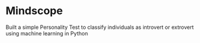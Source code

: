 # Mindscope
Built a simple Personality Test to classify individuals as introvert or extrovert using machine  learning in Python 
